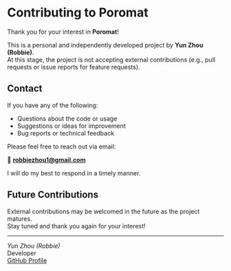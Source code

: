 # Contributing to Poromat

Thank you for your interest in **Poromat**!

This is a personal and independently developed project by **Yun Zhou (Robbie)**.  
At this stage, the project is not accepting external contributions (e.g., pull requests or issue reports for feature requests).

## Contact

If you have any of the following:

- Questions about the code or usage
- Suggestions or ideas for improvement
- Bug reports or technical feedback

Please feel free to reach out via email:

📧 **robbiezhou1@gmail.com**

I will do my best to respond in a timely manner.

## Future Contributions

External contributions may be welcomed in the future as the project matures.  
Stay tuned and thank you again for your interest!

---

_Yun Zhou (Robbie)_  
Developer  
[GitHub Profile](https://github.com/Green-zy)
